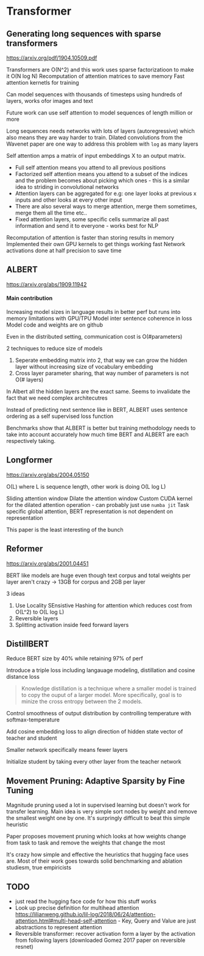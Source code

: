 # Transformer

## Generating long sequences with sparse transformers
https://arxiv.org/pdf/1904.10509.pdf

Transformers are O(N^2) and this work uses sparse factorizatioon to make it O(N log N)
Recomputation of attention matrices to save memory
Fast attention kernetls for training

Can model sequences with thousands of timesteps using hundreds of layers, works ofor images and text

Future work can use self attention to model sequences of length million or more

Long sequences needs networks with lots of layers (autoregressive) which also means they are way harder to train. Dilated convolutions from the Wavenet paper are one way to address this problem with ```log``` as many layers

Self attention amps a matrix of input embeddings X to an output matrix.
* Full self attention means you attend to all previous positions
* Factorized self attention means you attend to a subset of the indices and the problem becomes about picking which ones - this is a similar idea to striding in convolutional networks
* Attention layers can be aggregated for e.g: one layer looks at previous x inputs and other looks at every other input
* There are also several ways to merge attention, merge them sometimes, merge them all the time etc..
* Fixed attention layers, some specific cells summarize all past information and send it to everyone - works best for NLP

Recomputation of attention is faster than storing results in memory
Implemented their own GPU kernels to get things working fast
Network activations done at half precision to save time

## ALBERT
https://arxiv.org/abs/1909.11942

#### Main contribution
Increasing model sizes in language results in better perf but runs into memory limitations with GPU/TPU
Model inter sentence coherence in loss
Model code and weights are on github

Even in the distributed setting, communication cost is O(#parameters)

2 techniques to reduce size of models
1. Seperate embedding matrix into 2, that way we can grow the hidden layer without increasing size of vocabulary embedding
2. Cross layer parameter sharing, that way number of parameters is not O(# layers)

In Albert all the hidden layers are the exact same. Seems to invalidate the fact that we need complex architecutres

Instead of predicting next sentence like in BERT, ALBERT uses sentence ordering as a self supervised loss function

Benchmarks show that ALBERT is better but training methodology needs to take into account accurately how much time BERT and ALBERT are each respectively taking.

## Longformer
https://arxiv.org/abs/2004.05150

O(L) where L is sequence length, other work is doing O(L log L)

Sliding attention window
Dilate the attention window
Custom CUDA kernel for the dilated attention operation - can probably just use ```numba jit```
Task specific global attention, BERT representation is not dependent on representation

This paper is the least interesting of the bunch


## Reformer
https://arxiv.org/abs/2001.04451

BERT like models are huge even though text corpus and total weights per layer aren't crazy -> 13GB for corpus and 2GB per layer

3 ideas
1. Use Locality SEnsistive Hashing for attention which reduces cost from O(L^2) to O(L log L)
2. Reversible layers
3. Splitting activation inside feed forward layers 


## DistillBERT
Reduce BERT size by 40% while retaining 97% of perf

Introduce a triple loss including langauage modeling, distillation and cosine distance loss

> Knowledge distillation is a technique where a smaller model is trained to copy the ouput of a larger model. More specifically, goal is to minize the cross entropy between the 2 models.

Control smoothness of output distribution by controlling temperature with softmax-temperature

Add cosine embedding loss to align direction of hidden state vector of teacher and student

Smaller network specifically means fewer layers

Initialize student by taking every other layer from the teacher network

## Movement Pruning: Adaptive Sparsity by Fine Tuning
Magnitude pruning used a lot in supervised learning but doesn't work for transfer learning. Main idea is very simple sort nodes by weight and remove the smallest weight one by one. It's surpringly difficult to beat this simple heuristic

Paper proposes movement pruning which looks at how weights change from task to task and remove the weights that change the most

It's crazy how simple and effective the heuristics that hugging face uses are. Most of their work goes towards solid benchmarking and ablation studiesm, true empiricists

## TODO
* just read the hugging face code for how this stuff works
* Look up precise definition for multihead attention https://lilianweng.github.io/lil-log/2018/06/24/attention-attention.html#multi-head-self-attention - Key, Query and Value are just abstractions to represent attention
* Reversible transformer: recover activation form a layer  by the activation from following layers (downloaded Gomez 2017 paper on reversible resnet)
